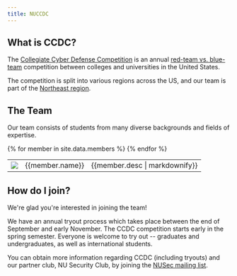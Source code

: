 ```yaml
---
title: NUCCDC
---
```


## What is CCDC?
The [Collegiate Cyber Defense Competition][ccdc] is an annual [red-team vs. blue-team][redblue] competition between colleges and universities in the United States.

The competition is split into various regions across the US, and our team is part of the [Northeast region][ne-region].

[ccdc]: https://www.nationalccdc.org/
[redblue]: https://securitytrails.com/blog/cybersecurity-red-blue-team
[ne-region]: https://neccdl.org/neccdc/

## The Team
Our team consists of students from many diverse backgrounds and fields of expertise.

<table>
  <tbody>
  {% for member in site.data.members %}
    <tr>
      <td>
        <img class="face" src="https://github.com/{{member.github}}.png?size=100"/>
      </td>
      <td>{{member.name}}</td>
      <td>
        {{member.desc | markdownify}}
      </td>
    </tr>
  {% endfor %}
  </tbody>
</table>


## How do I join?

We're glad you're interested in joining the team!

We have an annual tryout process which takes place between the end of September and early November.  The CCDC competition starts early in the spring semester.
Everyone is welcome to try out -- graduates and undergraduates, as well as international students.

You can obtain more information regarding CCDC (including tryouts) and our partner club, NU Security Club, by joining the [NUSec mailing list][mailing-list].

[mailing-list]: http://eepurl.com/gDtvtb
